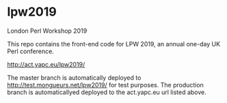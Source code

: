 # lpw2019
London Perl Workshop 2019

This repo contains the front-end code for LPW 2019, an annual one-day UK Perl conference.

http://act.yapc.eu/lpw2019/

The master branch is automatically deployed to http://test.mongueurs.net/lpw2019/ for test purposes.
The production branch is automaticallyed deployed to the act.yapc.eu url listed above.

